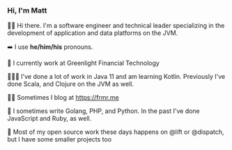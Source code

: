 ### Hi, I'm Matt

👋🏻 Hi there. I'm a software engineer and technical leader specializing in the development of application and data platforms on the JVM.

➡️ I use **he/him/his** pronouns.

💼 I currently work at Greenlight Financial Technology

👨🏻‍💻 I've done a lot of work in Java 11 and am learning Kotlin. Previously I've done Scala, and Clojure on the JVM as well.

✍🏻 Sometimes I blog at https://frmr.me

🔨 I sometimes write Golang, PHP, and Python. In the past I've done JavaScript and Ruby, as well.

🤝 Most of my open source work these days happens on @lift or @dispatch, but I have some smaller projects too
